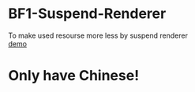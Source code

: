 # BF1-Suspend-Renderer
To make used resourse more less by suspend renderer  
[demo](https://www.bilibili.com/video/BV1QB4y1S7LG)  
# Only have Chinese! 
